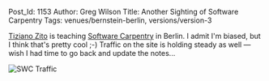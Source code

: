 Post_Id: 1153
Author: Greg Wilson
Title: Another Sighting of Software Carpentry
Tags: venues/bernstein-berlin, versions/version-3

<p><a href="http://www.cognition.tu-berlin.de/menue/members/tiziano_zito/">Tiziano Zito</a> is teaching <a href="http://swc.scipy.org">Software Carpentry</a> in Berlin.  I admit I'm biased, but I think that's pretty cool ;-)  Traffic on the site is holding steady as well &mdash; wish I had time to go back and update the notes...</p>
<p><img src="{{root_path}}/files/2007/09/usage.png" alt="SWC Traffic" /></p>
